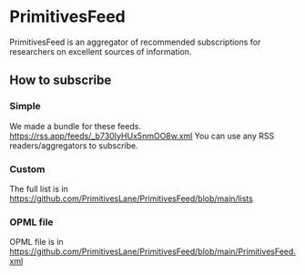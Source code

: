# PrimitivesFeed
PrimitivesFeed is an aggregator of recommended subscriptions for researchers on excellent sources of information. 
## How to subscribe
### Simple
We made a bundle for these feeds.
https://rss.app/feeds/_b730IyHUx5nmOO8w.xml
You can use any RSS readers/aggregators to subscribe.
### Custom
The full list is in https://github.com/PrimitivesLane/PrimitivesFeed/blob/main/lists
### OPML file
OPML file is in https://github.com/PrimitivesLane/PrimitivesFeed/blob/main/PrimitivesFeed.xml